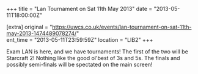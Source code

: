 +++
title = "Lan Tournament on Sat 11th May 2013"
date = "2013-05-11T18:00:00Z"

[extra]
original = "https://uwcs.co.uk/events/lan-tournament-on-sat-11th-may-2013-1474489078274/"    
ent_time = "2013-05-11T23:59:59Z"
location = "LIB2"
+++

Exam LAN is here, and we have tournaments\! The first of the two will be Starcraft 2\! Nothing like the good ol'best of 3s and 5s. The finals and possibly semi-finals will be spectated on the main screen\!

